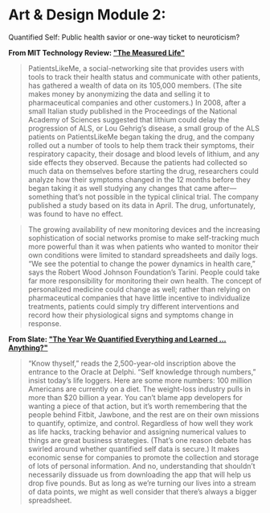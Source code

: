 # Art & Design Module 2: 
Quantified Self: 
Public health savior or one-way ticket to neuroticism?

**From MIT Technology Review: ["The Measured Life"](http://www.technologyreview.com/featuredstory/424390/the-measured-life/)**
>PatientsLikeMe, a social-networking site that provides users with tools to track their health status and communicate with other patients, has gathered a wealth of data on its 105,000 members. (The site makes money by anonymizing the data and selling it to pharmaceutical companies and other customers.) In 2008, after a small Italian study published in the Proceedings of the National Academy of Sciences suggested that lithium could delay the progression of ALS, or Lou Gehrig’s disease, a small group of the ALS patients on PatientsLikeMe began taking the drug, and the company rolled out a number of tools to help them track their symptoms, their respiratory capacity, their dosage and blood levels of lithium, and any side effects they observed. Because the patients had collected so much data on themselves before starting the drug, researchers could analyze how their symptoms changed in the 12 months before they began taking it as well studying any changes that came after—something that’s not possible in the typical clinical trial. The company published a study based on its data in April. The drug, unfortunately, was found to have no effect.

>The growing availability of new monitoring devices and the increasing sophistication of social networks promise to make self-tracking much more powerful than it was when patients who wanted to monitor their own conditions were limited to standard spreadsheets and daily logs. “We see the potential to change the power dynamics in health care,” says the Robert Wood Johnson Foundation’s Tarini. People could take far more responsibility for monitoring their own health. The concept of personalized medicine could change as well; rather than relying on pharmaceutical companies that have little incentive to individualize treatments, patients could simply try different interventions and record how their physiological signs and symptoms change in response.

**From Slate: ["The Year We Quantified Everything and Learned … Anything?"](http://www.slate.com/blogs/xx_factor/2013/12/27/quantified_self_critique_personal_data_apps_for_calories_exercise_sleep.html)**
>“Know thyself,” reads the 2,500-year-old inscription above the entrance to the Oracle at Delphi. “Self knowledge through numbers,” insist today’s life loggers. Here are some more numbers: 100 million Americans are currently on a diet. The weight-loss industry pulls in more than $20 billion a year. You can’t blame app developers for wanting a piece of that action, but it’s worth remembering that the people behind Fitbit, Jawbone, and the rest are on their own missions to quantify, optimize, and control. Regardless of how well they work as life hacks, tracking behavior and assigning numerical values to things are great business strategies. (That’s one reason debate has swirled around whether quantified self data is secure.) It makes economic sense for companies to promote the collection and storage of lots of personal information. And no, understanding that shouldn’t necessarily dissuade us from downloading the app that will help us drop five pounds. But as long as we’re turning our lives into a stream of data points, we might as well consider that there’s always a bigger spreadsheet.